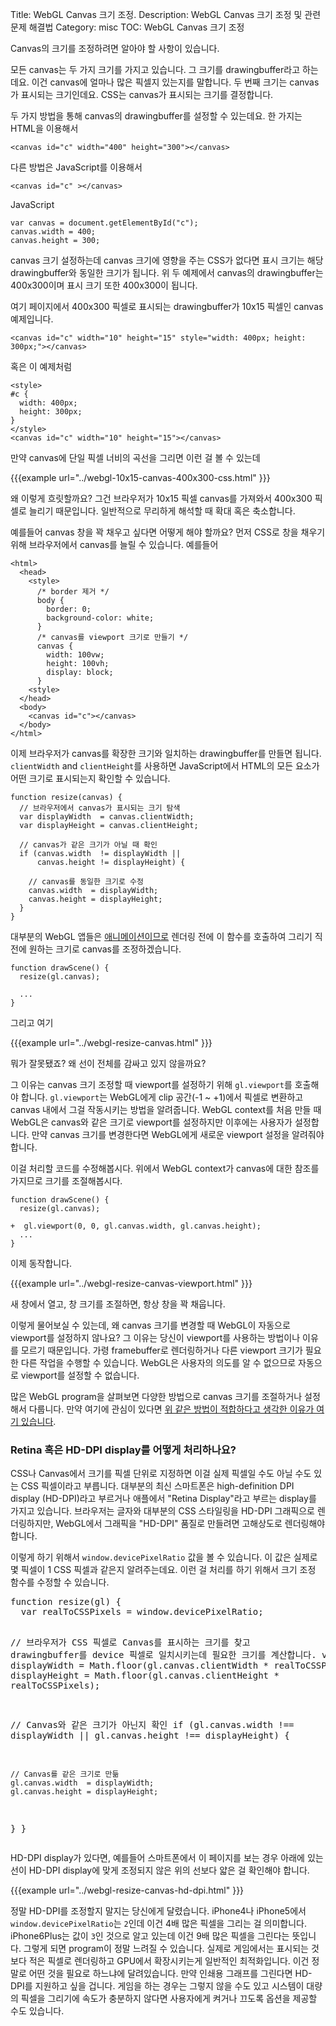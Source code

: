 Title: WebGL Canvas 크기 조정.
Description: WebGL Canvas 크기 조정 및 관련 문제 해결법
Category: misc
TOC: WebGL Canvas 크기 조정


Canvas의 크기를 조정하려면 알아야 할 사항이 있습니다.

모든 canvas는 두 가지 크기를 가지고 있습니다.
그 크기를 drawingbuffer라고 하는데요.
이건 canvas에 얼마나 많은 픽셀지 있는지를 말합니다.
두 번째 크기는 canvas가 표시되는 크기인데요.
CSS는 canvas가 표시되는 크기를 결정합니다.

두 가지 방법을 통해 canvas의 drawingbuffer를 설정할 수 있는데요.
한 가지는 HTML을 이용해서

    <canvas id="c" width="400" height="300"></canvas>

다른 방법은 JavaScript를 이용해서

    <canvas id="c" ></canvas>

JavaScript

    var canvas = document.getElementById("c");
    canvas.width = 400;
    canvas.height = 300;


canvas 크기 설정하는데 canvas 크기에 영향을 주는 CSS가 없다면 표시 크기는 해당 drawingbuffer와 동일한 크기가 됩니다.
위 두 예제에서 canvas의 drawingbuffer는 400x300이며 표시 크기 또한 400x300이 됩니다.

여기 페이지에서 400x300 픽셀로 표시되는 drawingbuffer가 10x15 픽셀인 canvas 예제입니다.

    <canvas id="c" width="10" height="15" style="width: 400px; height: 300px;"></canvas>

혹은 이 예제처럼

    <style>
    #c {
      width: 400px;
      height: 300px;
    }
    </style>
    <canvas id="c" width="10" height="15"></canvas>

만약 canvas에 단일 픽셀 너비의 곡선을 그리면 이런 걸 볼 수 있는데

{{{example url="../webgl-10x15-canvas-400x300-css.html" }}}

왜 이렇게 흐릿할까요?
그건 브라우저가 10x15 픽셀 canvas를 가져와서 400x300 픽셀로 늘리기 때문입니다.
일반적으로 무리하게 해석할 때 확대 혹은 축소합니다.

예를들어 canvas 창을 꽉 채우고 싶다면 어떻게 해야 할까요?
먼저 CSS로 창을 채우기 위해 브라우저에서 canvas를 늘릴 수 있습니다.
예를들어

    <html>
      <head>
        <style>
          /* border 제거 */
          body {
            border: 0;
            background-color: white;
          }
          /* canvas를 viewport 크기로 만들기 */
          canvas {
            width: 100vw;
            height: 100vh;
            display: block;
          }
        <style>
      </head>
      <body>
        <canvas id="c"></canvas>
      </body>
    </html>

이제 브라우저가 canvas를 확장한 크기와 일치하는 drawingbuffer를 만들면 됩니다.
`clientWidth` and `clientHeight`를 사용하면 JavaScript에서 HTML의 모든 요소가 어떤 크기로 표시되는지 확인할 수 있습니다.

    function resize(canvas) {
      // 브라우저에서 canvas가 표시되는 크기 탐색
      var displayWidth  = canvas.clientWidth;
      var displayHeight = canvas.clientHeight;

      // canvas가 같은 크기가 아닐 때 확인
      if (canvas.width  != displayWidth ||
          canvas.height != displayHeight) {

        // canvas를 동일한 크기로 수정
        canvas.width  = displayWidth;
        canvas.height = displayHeight;
      }
    }

대부분의 WebGL 앱들은 <a href="webgl-animation.html">애니메이션이므로</a> 렌더링 전에 이 함수를 호출하여 그리기 직전에 원하는 크기로 canvas를 조정하겠습니다.

    function drawScene() {
      resize(gl.canvas);

      ...
    }

그리고 여기

{{{example url="../webgl-resize-canvas.html" }}}

뭐가 잘못됐죠?
왜 선이 전체를 감싸고 있지 않을까요?

그 이유는 canvas 크기 조정할 때 viewport를 설정하기 위해 `gl.viewport`를 호출해야 합니다.
`gl.viewport`는 WebGL에게 clip 공간(-1 ~ +1)에서 픽셀로 변환하고 canvas 내에서 그걸 작동시키는 방법을 알려줍니다.
WebGL context를 처음 만들 때 WebGL은 canvas와 같은 크기로 viewport를 설정하지만 이후에는 사용자가 설정합니다.
만약 canvas 크기를 변경한다면 WebGL에게 새로운 viewport 설정을 알려줘야 합니다.

이걸 처리할 코드를 수정해봅시다.
위에서 WebGL context가 canvas에 대한 참조를 가지므로 크기를 조절해봅시다.

    function drawScene() {
      resize(gl.canvas);

    +  gl.viewport(0, 0, gl.canvas.width, gl.canvas.height);
      ...
    }

이제 동작합니다.

{{{example url="../webgl-resize-canvas-viewport.html" }}}

새 창에서 열고, 창 크기를 조절하면, 항상 창을 꽉 채웁니다.

이렇게 물어보실 수 있는데, 왜 canvas 크기를 변경할 때 WebGL이 자동으로 viewport를 설정하지 않나요?
그 이유는 당신이 viewport를 사용하는 방법이나 이유를 모르기 때문입니다.
가령 framebuffer로 렌더링하거나 다른 viewport 크기가 필요한 다른 작업을 수행할 수 있습니다.
WebGL은 사용자의 의도를 알 수 없으므로 자동으로 viewport를 설정할 수 없습니다.

많은 WebGL program을 살펴보면 다양한 방법으로 canvas 크기를 조절하거나 설정해서 다룹니다.
만약 여기에 관심이 있다면 <a href="webgl-anti-patterns.html">위 같은 방법이 적합하다고 생각한 이유가 여기 있습니다</a>.

<div class="webgl_bottombar">
<h3>Retina 혹은 HD-DPI display를 어떻게 처리하나요?</h3>
<p>
CSS나 Canvas에서 크기를 픽셀 단위로 지정하면 이걸 실제 픽셀일 수도 아닐 수도 있는 CSS 픽셀이라고 부릅니다.
대부분의 최신 스마트폰은 high-definition DPI display (HD-DPI)라고 부르거나 애플에서 "Retina Display"라고 부르는 display를 가지고 있습니다.
브라우저는 글자와 대부분의 CSS 스타일링을 HD-DPI 그래픽으로 렌더링하지만, WebGL에서 그래픽을 "HD-DPI" 품질로 만들려면 고해상도로 렌더링해야 합니다.
</p>
<p>
이렇게 하기 위해서 <code>window.devicePixelRatio</code> 값을 볼 수 있습니다.
이 값은 실제로 몇 픽셀이 1 CSS 픽셀과 같은지 알려주는데요.
이런 걸 처리를 하기 위해서 크기 조정 함수를 수정할 수 있습니다.
</p>
<pre class="prettyprint">
function resize(gl) {
  var realToCSSPixels = window.devicePixelRatio;

  // 브라우저가 CSS 픽셀로 Canvas를 표시하는 크기를 찾고 drawingbuffer를 device 픽셀로 일치시키는데 필요한 크기를 계산합니다.
  var displayWidth  = Math.floor(gl.canvas.clientWidth  * realToCSSPixels);
  var displayHeight = Math.floor(gl.canvas.clientHeight * realToCSSPixels);

  // Canvas와 같은 크기가 아닌지 확인
  if (gl.canvas.width  !== displayWidth ||
      gl.canvas.height !== displayHeight) {

    // Canvas를 같은 크기로 만듦
    gl.canvas.width  = displayWidth;
    gl.canvas.height = displayHeight;
  }
}
</pre>
<p>HD-DPI display가 있다면, 예를들어 스마트폰에서 이 페이지를 보는 경우 아래에 있는 선이 HD-DPI display에 맞게 조정되지 않은 위의 선보다 얇은 걸 확인해야 합니다.</p>
{{{example url="../webgl-resize-canvas-hd-dpi.html" }}}
<p>
정말 HD-DPI를 조정할지 말지는 당신에게 달렸습니다.
iPhone4나 iPhone5에서 <code>window.devicePixelRatio</code>는 <code>2</code>인데 이건 4배 많은 픽셀을 그리는 걸 의미합니다.
iPhone6Plus는 값이 <code>3</code>인 것으로 알고 있는데 이건 9배 많은 픽셀을 그린다는 뜻입니다.
그렇게 되면 program이 정말 느려질 수 있습니다.
실제로 게임에서는 표시되는 것보다 적은 픽셀로 렌더링하고 GPU에서 확장시키는게 일반적인 최적화입니다.
이건 정말로 어떤 것을 필요로 하느냐에 달려있습니다.
만약 인쇄용 그래프를 그린다면 HD-DPI를 지원하고 싶을 겁니다.
게임을 하는 경우는 그렇지 않을 수도 있고 시스템이 대량의 픽셀을 그리기에 속도가 충분하지 않다면 사용자에게 켜거나 끄도록 옵션을 제공할 수도 있습니다.
</p>
</div>
